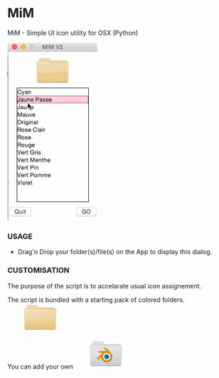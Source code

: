 # MiM
MiM - Simple UI icon utility for OSX (Python)
	
![UI-v2](https://raw.githubusercontent.com/melMass/MiM/master/MIM_V2.gif)

### USAGE

- Drag'n Drop your folder(s)/file(s) on the App to display this dialog.


### CUSTOMISATION

The purpose of the script is to accelarate usual icon assignement.


The script is bundled with a starting pack of colored folders.
![StarterPack](https://raw.githubusercontent.com/melMass/MiM/master/MIM_V2_FolderColors.gif)

You can add your own
![CustomPack](https://raw.githubusercontent.com/melMass/MiM/master/MIM_V2_FolderPrj.gif)


